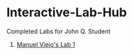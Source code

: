 # Interactive-Lab-Hub

Completed Labs for John Q. Student

1. [Manuel Viejo's Lab 1](//github.com/mviejo33/IDD-Fa18-Lab1)

